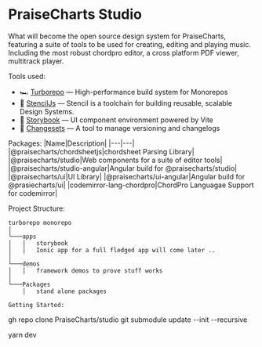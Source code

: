 # PraiseCharts Studio

What will become the open source design system for PraiseCharts, featuring a suite of tools to be used for creating, editing and playing music. Including the most robust chordpro editor, a cross platform PDF viewer, multitrack player. 

Tools used:

- 🏎 [Turborepo](https://turborepo.org) — High-performance build system for Monorepos
- 🚀 [StencilJs](https://stenciljs.com/) — Stencil is a toolchain for building reusable, scalable Design Systems.
- 📖 [Storybook](https://storybook.js.org/) — UI component environment powered by Vite
- 📖 [Changesets](https://github.com/changesets/changesets) — A tool to manage versioning and changelogs

Packages:
|Name|Description|
|---|---|
|@praisecharts/chordsheetjs|chordsheet Parsing Library|
|@praisecharts/studio|Web components for a suite of editor tools|
|@praisecharts/studio-angular|Angular build for @praisecharts/studio|
|@praisecharts/ui|UI Library|
|@praisecharts/ui-angular|Angular build for @prasiecharts/ui|
|codemirror-lang-chordpro|ChordPro Languagae Support for codemirror|

Project Structure:
```
turborepo monorepo
│      
└───apps
│   │   storybook
│   │   Ionic app for a full fledged app will come later ..
│   
└───demos
│   │   framework demos to prove stuff works
│   
└───Packages
    │   stand alone packages

Getting Started:

```
gh repo clone PraiseCharts/studio
git submodule update --init --recursive

yarn dev
```
